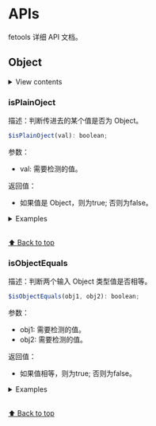 # APIs
fetools 详细 API 文档。
## Object
<details>
<summary>View contents</summary>

* [`$isPlainOject`](#isPlainOject)
* [`$isObjectEquals`](#isObjectEquals)

</details>

### isPlainOject
描述：判断传进去的某个值是否为 Object。

```js
$isPlainOject(val): boolean;
```

参数：
- val: 需要检测的值。

返回值：
- 如果值是 Object，则为true; 否则为false。

<details>
<summary>Examples</summary>

```js
$isPlainOject({}) // true
$isPlainOject([]) // false
```
</details>

<br>[⬆ Back to top](#API)

### isObjectEquals
描述：判断两个输入 Object 类型值是否相等。

```js
$isObjectEquals(obj1, obj2): boolean;
```

参数：
- obj1: 需要检测的值。
- obj2: 需要检测的值。

返回值：
- 如果值相等，则为true; 否则为false。

<details>
<summary>Examples</summary>

```js
$isObjectEquals({}, {}) // true
$isObjectEquals({}, []) // false
$isObjectEquals([1, 2, 3, [2, 3, 4]], [1, 2, 3, [2, 3, 4]]) // true
$isObjectEquals([1, 2, 3, [2, 3, 4]], [1, 2, 3, [2, 3]]) // false
```
</details>

<br>[⬆ Back to top](#API)